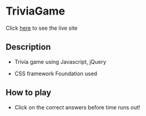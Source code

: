 # TriviaGame

Click [here](https://benrgarcia.github.io/TriviaGame/) to see the live site

## Description

 * Trivia game using Javascript, jQuery

 * CSS framework Foundation used

## How to play

* Click on the correct answers before time runs out!
